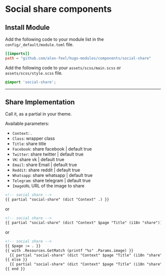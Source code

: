 # Social share components

## Install Module

Add the following code to your module list in the `config/_default/module.toml` file.

```toml
[[imports]]
path = "github.com/alex-feel/hugo-modules/components/social-share"
```

Add the following code to your `assets/scss/main.scss` or `assets/scss/style.scss` file.

```scss
@import 'social-share';
```

<hr>

## Share Implementation

Call it, as a partial in your theme.

Available parameters:

* `Context`: .
* `Class`: wrapper class
* `Title`: share title
* `Facebook`: share facebook | default true
* `Twitter`: share twitter | default true
* `VK`: share vk | default true
* `Email`: share Email | default true
* `Reddit`: share reddit | default true
* `Whatsapp`: share whatsapp | default true
* `Telegram`: share telegram | default true
* `ImageURL` URL of the image to share

```html
<!-- social share -->
{{ partial "social-share" (dict "Context" .) }}
```

or 

```html
<!-- social share -->
{{ partial "social-share" (dict "Context" $page "Title" (i18n "share")) }}
```

or 

```html
<!-- social share -->
{{ $page := . }}
{{ with .Resources.GetMatch (printf "%s" .Params.image) }}
  {{ partial "social-share" (dict "Context" $page "Title" (i18n "share") "ImageURL" .Permalink) }}
{{ else }}
  {{ partial "social-share" (dict "Context" $page "Title" (i18n "share")) }}
{{ end }}
```
